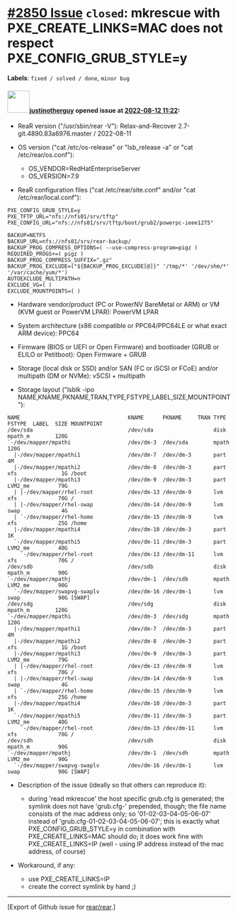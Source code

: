 [\#2850 Issue](https://github.com/rear/rear/issues/2850) `closed`: mkrescue with PXE\_CREATE\_LINKS=MAC does not respect PXE\_CONFIG\_GRUB\_STYLE=y
===================================================================================================================================================

**Labels**: `fixed / solved / done`, `minor bug`

#### <img src="https://avatars.githubusercontent.com/u/199173?v=4" width="50">[justinotherguy](https://github.com/justinotherguy) opened issue at [2022-08-12 11:22](https://github.com/rear/rear/issues/2850):

-   ReaR version ("/usr/sbin/rear -V"): Relax-and-Recover
    2.7-git.4890.83a6976.master / 2022-08-11

-   OS version ("cat /etc/os-release" or "lsb\_release -a" or "cat
    /etc/rear/os.conf"):

    -   OS\_VENDOR=RedHatEnterpriseServer
    -   OS\_VERSION=7.9

-   ReaR configuration files ("cat /etc/rear/site.conf" and/or "cat
    /etc/rear/local.conf"):

<!-- -->

    PXE_CONFIG_GRUB_STYLE=y
    PXE_TFTP_URL="nfs://nfs01/srv/tftp"
    PXE_CONFIG_URL="nfs://nfs01/srv/tftp/boot/grub2/powerpc-ieee1275"

    BACKUP=NETFS
    BACKUP_URL=nfs://nfs01/srv/rear-backup/
    BACKUP_PROG_COMPRESS_OPTIONS=( --use-compress-program=pigz )
    REQUIRED_PROGS+=( pigz )
    BACKUP_PROG_COMPRESS_SUFFIX=".gz"
    BACKUP_PROG_EXCLUDE=("${BACKUP_PROG_EXCLUDE[@]}" '/tmp/*' '/dev/shm/*' '/var/cache/yum/*')
    AUTOEXCLUDE_MULTIPATH=n
    EXCLUDE_VG=( )
    EXCLUDE_MOUNTPOINTS=( )

-   Hardware vendor/product (PC or PowerNV BareMetal or ARM) or VM (KVM
    guest or PowerVM LPAR): PowerVM LPAR

-   System architecture (x86 compatible or PPC64/PPC64LE or what exact
    ARM device): PPC64

-   Firmware (BIOS or UEFI or Open Firmware) and bootloader (GRUB or
    ELILO or Petitboot): Open Firmware + GRUB

-   Storage (local disk or SSD) and/or SAN (FC or iSCSI or FCoE) and/or
    multipath (DM or NVMe): vSCSI + multipath

-   Storage layout ("lsblk -ipo
    NAME,KNAME,PKNAME,TRAN,TYPE,FSTYPE,LABEL,SIZE,MOUNTPOINT"):

<!-- -->

    NAME                                  KNAME      PKNAME     TRAN TYPE  FSTYPE  LABEL  SIZE MOUNTPOINT
    /dev/sda                              /dev/sda                   disk  mpath_m        120G
    `-/dev/mapper/mpathi                  /dev/dm-3  /dev/sda        mpath                120G
      |-/dev/mapper/mpathi1               /dev/dm-7  /dev/dm-3       part                   4M
      |-/dev/mapper/mpathi2               /dev/dm-8  /dev/dm-3       part  xfs              1G /boot
      |-/dev/mapper/mpathi3               /dev/dm-9  /dev/dm-3       part  LVM2_me         79G
      | |-/dev/mapper/rhel-root           /dev/dm-13 /dev/dm-9       lvm   xfs             70G /
      | |-/dev/mapper/rhel-swap           /dev/dm-14 /dev/dm-9       lvm   swap             4G
      | `-/dev/mapper/rhel-home           /dev/dm-15 /dev/dm-9       lvm   xfs             25G /home
      |-/dev/mapper/mpathi4               /dev/dm-10 /dev/dm-3       part                   1K
      `-/dev/mapper/mpathi5               /dev/dm-11 /dev/dm-3       part  LVM2_me         40G
        `-/dev/mapper/rhel-root           /dev/dm-13 /dev/dm-11      lvm   xfs             70G /
    /dev/sdb                              /dev/sdb                   disk  mpath_m         90G
    `-/dev/mapper/mpathj                  /dev/dm-1  /dev/sdb        mpath LVM2_me         90G
      `-/dev/mapper/swapvg-swaplv         /dev/dm-16 /dev/dm-1       lvm   swap            90G [SWAP]
    /dev/sdg                              /dev/sdg                   disk  mpath_m        120G
    `-/dev/mapper/mpathi                  /dev/dm-3  /dev/sdg        mpath                120G
      |-/dev/mapper/mpathi1               /dev/dm-7  /dev/dm-3       part                   4M
      |-/dev/mapper/mpathi2               /dev/dm-8  /dev/dm-3       part  xfs              1G /boot
      |-/dev/mapper/mpathi3               /dev/dm-9  /dev/dm-3       part  LVM2_me         79G
      | |-/dev/mapper/rhel-root           /dev/dm-13 /dev/dm-9       lvm   xfs             70G /
      | |-/dev/mapper/rhel-swap           /dev/dm-14 /dev/dm-9       lvm   swap             4G
      | `-/dev/mapper/rhel-home           /dev/dm-15 /dev/dm-9       lvm   xfs             25G /home
      |-/dev/mapper/mpathi4               /dev/dm-10 /dev/dm-3       part                   1K
      `-/dev/mapper/mpathi5               /dev/dm-11 /dev/dm-3       part  LVM2_me         40G
        `-/dev/mapper/rhel-root           /dev/dm-13 /dev/dm-11      lvm   xfs             70G /
    /dev/sdh                              /dev/sdh                   disk  mpath_m         90G
    `-/dev/mapper/mpathj                  /dev/dm-1  /dev/sdh        mpath LVM2_me         90G
      `-/dev/mapper/swapvg-swaplv         /dev/dm-16 /dev/dm-1       lvm   swap            90G [SWAP]

-   Description of the issue (ideally so that others can reproduce it):

    -   during 'read mkrescue' the host specific grub.cfg is generated;
        the symlink does not have 'grub.cfg-' prepended, though; the
        file name consists of the mac address only; so
        '01-02-03-04-05-06-07' instead of
        'grub.cfg-01-02-03-04-05-06-07'; this is exactly what
        PXE\_CONFIG\_GRUB\_STYLE=y in combination with
        PXE\_CREATE\_LINKS=MAC should do; it does work fine with
        PXE\_CREATE\_LINKS=IP (well - using IP address instead of the
        mac address, of course)

-   Workaround, if any:

    -   use PXE\_CREATE\_LINKS=IP
    -   create the correct symlink by hand ;)

------------------------------------------------------------------------

\[Export of Github issue for
[rear/rear](https://github.com/rear/rear).\]
